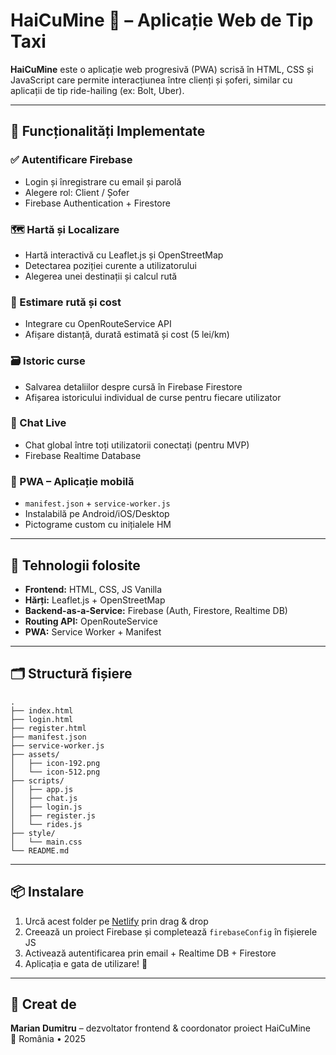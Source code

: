 # HaiCuMine 🚕 – Aplicație Web de Tip Taxi

**HaiCuMine** este o aplicație web progresivă (PWA) scrisă în HTML, CSS și JavaScript care permite interacțiunea între clienți și șoferi, similar cu aplicații de tip ride-hailing (ex: Bolt, Uber).

---

## 🔧 Funcționalități Implementate

### ✅ Autentificare Firebase
- Login și înregistrare cu email și parolă
- Alegere rol: Client / Șofer
- Firebase Authentication + Firestore

### 🗺️ Hartă și Localizare
- Hartă interactivă cu Leaflet.js și OpenStreetMap
- Detectarea poziției curente a utilizatorului
- Alegerea unei destinații și calcul rută

### 📏 Estimare rută și cost
- Integrare cu OpenRouteService API
- Afișare distanță, durată estimată și cost (5 lei/km)

### 🗃️ Istoric curse
- Salvarea detaliilor despre cursă în Firebase Firestore
- Afișarea istoricului individual de curse pentru fiecare utilizator

### 💬 Chat Live
- Chat global între toți utilizatorii conectați (pentru MVP)
- Firebase Realtime Database

### 📲 PWA – Aplicație mobilă
- `manifest.json` + `service-worker.js`
- Instalabilă pe Android/iOS/Desktop
- Pictograme custom cu inițialele HM

---

## 🚀 Tehnologii folosite

- **Frontend:** HTML, CSS, JS Vanilla
- **Hărți:** Leaflet.js + OpenStreetMap
- **Backend-as-a-Service:** Firebase (Auth, Firestore, Realtime DB)
- **Routing API:** OpenRouteService
- **PWA:** Service Worker + Manifest

---

## 🗂️ Structură fișiere

```
.
├── index.html
├── login.html
├── register.html
├── manifest.json
├── service-worker.js
├── assets/
│   ├── icon-192.png
│   └── icon-512.png
├── scripts/
│   ├── app.js
│   ├── chat.js
│   ├── login.js
│   ├── register.js
│   └── rides.js
├── style/
│   └── main.css
└── README.md
```

---

## 📦 Instalare

1. Urcă acest folder pe [Netlify](https://netlify.com) prin drag & drop
2. Creează un proiect Firebase și completează `firebaseConfig` în fișierele JS
3. Activează autentificarea prin email + Realtime DB + Firestore
4. Aplicația e gata de utilizare! 🚕

---

## 👤 Creat de
**Marian Dumitru** – dezvoltator frontend & coordonator proiect HaiCuMine  
📍 România • 2025
